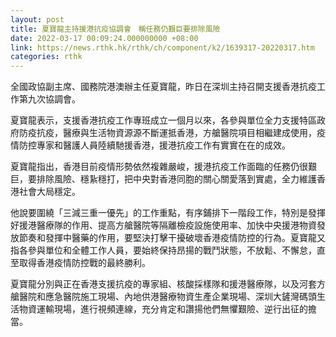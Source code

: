 ```yaml
---
layout: post
title: 夏寶龍主持援港抗疫協調會　稱任務仍艱巨要排除風險
date: 2022-03-17 00:09:24.000000000 +08:00
link: https://news.rthk.hk/rthk/ch/component/k2/1639317-20220317.htm
categories: rthk
---
```


全國政協副主席、國務院港澳辦主任夏寶龍，昨日在深圳主持召開支援香港抗疫工作第九次協調會。

夏寶龍表示，支援香港抗疫工作專班成立一個月以來，各參與單位全力支援特區政府防疫抗疫，醫療與生活物資源源不斷運抵香港，方艙醫院項目相繼建成使用，疫情防控專家和醫護人員陸續馳援香港，援港抗疫工作有實實在在的成效。

夏寶龍指出，香港目前疫情形勢依然複雜嚴峻，援港抗疫工作面臨的任務仍很艱巨，要排除風險、穩紥穩打，把中央對香港同胞的關心關愛落到實處，全力維護香港社會大局穩定。

他說要圍繞「三減三重一優先」的工作重點，有序鋪排下一階段工作，特別是發揮好援港醫療隊的作用、提高方艙醫院等隔離檢疫設施使用率、加快中央援港物資發放節奏和發揮中醫藥的作用，要堅決打擊干擾破壞香港疫情防控的行為。夏寶龍又指各參與單位和全體工作人員，要始終保持昂揚的戰鬥狀態，不放鬆、不懈怠，直至取得香港疫情防控戰的最終勝利。

夏寶龍分別與正在香港支援抗疫的專家組、核酸採樣隊和援港醫療隊，以及河套方艙醫院和應急醫院施工現場、內地供港醫療物資生產企業現場、深圳大鏟灣碼頭生活物資運輸現場，進行視頻連線，充分肯定和讚揚他們無懼艱險、逆行出征的擔當。
